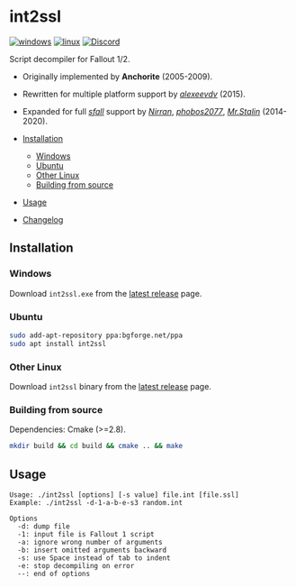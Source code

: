 # int2ssl

[![windows](https://github.com/BGforgeNet/int2ssl/workflows/msbuild/badge.svg)](https://github.com/BGforgeNet/int2ssl/actions?query=workflow%3Amsbuild)
[![linux](https://github.com/BGforgeNet/int2ssl/workflows/cmake/badge.svg)](https://github.com/BGforgeNet/int2ssl/actions?query=workflow%3Acmake)
[![Discord](https://img.shields.io/discord/401990446747877376.svg)](https://discord.gg/jxs6WRq)

Script decompiler for Fallout 1/2.

- Originally implemented by **Anchorite** (2005-2009).
- Rewritten for multiple platform support by [*alexeevdv*](https://github.com/alexeevdv) (2015).
- Expanded for full [*sfall*](https://github.com/phobos2077/sfall) support by [*Nirran*](https://github.com/nirran), [*phobos2077*](https://github.com/nirran), [*Mr.Stalin*](https://github.com/FakelsHub) (2014-2020).

- [Installation](#installation)
  - [Windows](#windows)
  - [Ubuntu](#ubuntu)
  - [Other Linux](#other-linux)
  - [Building from source](#bilding-from-source)
- [Usage](#usage)
- [Changelog](CHANGELOG.md)


## Installation

### Windows

Download `int2ssl.exe` from the [latest release](https://github.com/BGforgeNet/int2ssl/releases/latest) page.

### Ubuntu

```bash
sudo add-apt-repository ppa:bgforge.net/ppa
sudo apt install int2ssl
```

### Other Linux
Download `int2ssl` binary from the [latest release](https://github.com/BGforgeNet/int2ssl/releases/latest) page.

### Building from source

Dependencies: Cmake (>=2.8).

```bash
mkdir build && cd build && cmake .. && make
```

## Usage

```
Usage: ./int2ssl [options] [-s value] file.int [file.ssl]
Example: ./int2ssl -d-1-a-b-e-s3 random.int

Options
  -d: dump file
  -1: input file is Fallout 1 script
  -a: ignore wrong number of arguments
  -b: insert omitted arguments backward
  -s: use Space instead of tab to indent
  -e: stop decompiling on error
  --: end of options
```
